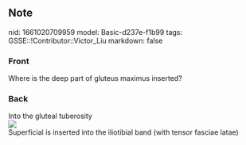 ## Note
nid: 1661020709959
model: Basic-d237e-f1b99
tags: GSSE::!Contributor::Victor_Liu
markdown: false

### Front
Where is the deep part of gluteus maximus inserted?

### Back
<div>
  Into the gluteal tuberosity
</div>
<div><img src=
"paste-b6f54ce46a0c3eaaeb16e0c3a52c2b93971ed954.jpg"></div>
<div>
  Superficial is inserted into the iliotibial band (with tensor
  fasciae latae)
</div>
